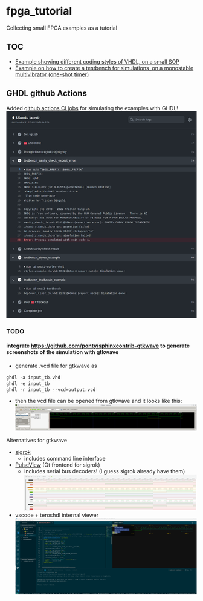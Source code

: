 # fpga_tutorial
Collecting small FPGA examples as a tutorial
## TOC
* [Example showing different coding styles of VHDL, on a small SOP](src/1-styles-vhdl)
* [Example on how to create a testbench for simulations, on a monostable multivibrator (one-shot timer)](src/3-testbench)
## GHDL github Actions
Added [github actions CI jobs](https://github.com/naelolaiz/fpga_tutorial/actions) for simulating the examples with GHDL!
![screenshot github action](doc/screenshot_ci_job_with_ghdl.png)
### TODO
#### integrate https://github.com/ponty/sphinxcontrib-gtkwave to generate screenshots of the simulation with gtkwave  
* generate .vcd file for gtkwave as
```
ghdl -a input_tb.vhd
ghdl -e input_tb
ghdl -r input_tb --vcd=output.vcd
```
* then the vcd file can be opened from gtkwave and it looks like this:
![gtkwave of simulation of example 3](doc/screenshot_gtkwave_on_example_3.png)

Alternatives for gtkwave
 * [sigrok](https://sigrok.org/wiki/Main_Page)
   * includes command line interface
 * [PulseView](https://sigrok.org/wiki/PulseView) (Qt frontend for sigrok)
   * includes serial bus decoders! (I guess sigrok already have them)
![pulseview screenshot on example 3](doc/screenshot_pulseview_on_example_3.png)
 * vscode + teroshdl internal viewer
![vscode+teroshdl signal and code view](doc/screenshot_vscode_with_teroshdl_on_example_3.png)
